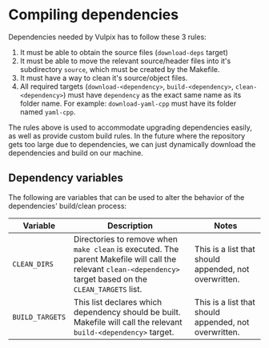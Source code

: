 # Compiling dependencies

Dependencies needed by Vulpix has to follow these 3 rules:
1. It must be able to obtain the source files (`download-deps` target)
2. It must be able to move the relevant source/header files into it's subdirectory `source`, which must be created by the Makefile.
3. It must have a way to clean it's source/object files.
4. All required targets (`download-<dependency>`, `build-<dependency>`, `clean-<dependency>`) must have `dependency` as the exact same name as its folder name. For example: `download-yaml-cpp` must have its folder named `yaml-cpp`.

The rules above is used to accommodate upgrading dependencies easily, as well as provide custom build rules. In the future where the repository gets too large due to dependencies, we can just dynamically download the dependencies and build on our machine.

## Dependency variables

The following are variables that can be used to alter the behavior of the dependencies' build/clean process:

| Variable | Description | Notes |
|-|-|-|
| `CLEAN_DIRS` | Directories to remove when `make clean` is executed. The parent Makefile will call the relevant `clean-<dependency>` target based on the `CLEAN_TARGETS` list. | This is a list that should appended, not overwritten. 
| `BUILD_TARGETS` | This list declares which dependency should be built. Makefile will call the relevant `build-<dependency>` target. | This is a list that should appended, not overwritten. |